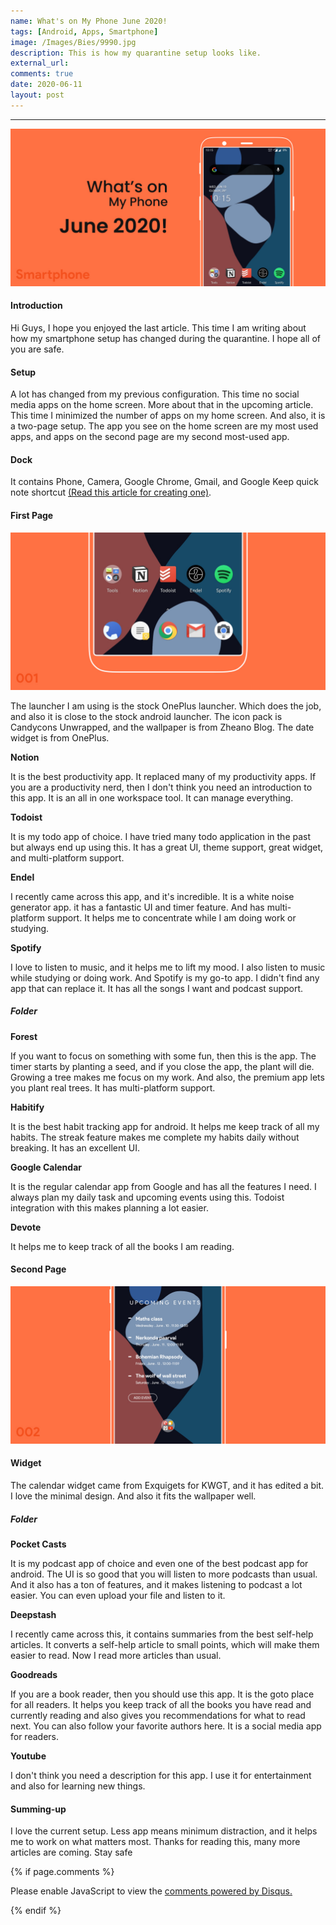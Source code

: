 ```yaml
---
name: What's on My Phone June 2020!
tags: [Android, Apps, Smartphone]
image: /Images/Bies/9990.jpg
description: This is how my quarantine setup looks like.
external_url:
comments: true
date: 2020-06-11
layout: post
---
```


---

![alt text](/Images/Bies/9990.jpg "1")

#### **Introduction**

Hi Guys, I hope you enjoyed the last article. This time I am writing about how my smartphone setup has changed during the quarantine. I hope all of you are safe.

#### **Setup**

A lot has changed from my previous configuration. This time no social media apps on the home screen. More about that in the upcoming article. This time I minimized the number of apps on my home screen. And also, it is a two-page setup. The app you see on the home screen are my most used apps, and apps on the second page are my second most-used app.

#### **Dock**

It contains Phone, Camera, Google Chrome, Gmail, and Google Keep quick note shortcut [(Read this article for creating one)](https://vyshnav.netlify.app/blog/9991-quick-note-taking-using-google-keep).

#### **First Page**

![alt text](/Images/Bies/9990-1.jpg "1")

The launcher I am using is the stock OnePlus launcher. Which does the job, and also it is close to the stock android launcher. The icon pack is Candycons Unwrapped, and the wallpaper is from Zheano Blog. The date widget is from OnePlus.

**Notion**

It is the best productivity app. It replaced many of my productivity apps. If you are a productivity nerd, then I don't think you need an introduction to this app. It is an all in one workspace tool. It can manage everything.

**Todoist**

It is my todo app of choice. I have tried many todo application in the past but always end up using this. It has a great UI, theme support, great widget, and multi-platform support.

**Endel**

I recently came across this app, and it's incredible. It is a white noise generator app. it has a fantastic UI and timer feature. And has multi-platform support. It helps me to concentrate while I am doing work or studying.

**Spotify**

I love to listen to music, and it helps me to lift my mood. I also listen to music while studying or doing work. And Spotify is my go-to app. I didn't find any app that can replace it. It has all the songs I want and podcast support.

##### **Folder**

**Forest**

If you want to focus on something with some fun, then this is the app. The timer starts by planting a seed, and if you close the app, the plant will die. Growing a tree makes me focus on my work. And also, the premium app lets you plant real trees. It has multi-platform support.

**Habitify**

It is the best habit tracking app for android. It helps me keep track of all my habits. The streak feature makes me complete my habits daily without breaking. It has an excellent UI.

**Google Calendar**

It is the regular calendar app from Google and has all the features I need. I always plan my daily task and upcoming events using this. Todoist integration with this makes planning a lot easier.

**Devote**

It helps me to keep track of all the books I am reading.

#### **Second Page**

![alt text](/Images/Bies/9990-2.jpg "1")

#### **Widget**

The calendar widget came from Exquigets for KWGT, and it has edited a bit. I love the minimal design. And also it fits the wallpaper well.

##### **Folder**

**Pocket Casts**

It is my podcast app of choice and even one of the best podcast app for android. The UI is so good that you will listen to more podcasts than usual. And it also has a ton of features, and it makes listening to podcast a lot easier. You can even upload your file and listen to it.

**Deepstash**

I recently came across this, it contains summaries from the best self-help articles. It converts a self-help article to small points, which will make them easier to read. Now I read more articles than usual.

**Goodreads**

If you are a book reader, then you should use this app. It is the goto place for all readers. It helps you keep track of all the books you have read and currently reading and also gives you recommendations for what to read next. You can also follow your favorite authors here. It is a social media app for readers.

**Youtube**

I don't think you need a description for this app. I use it for entertainment and also for learning new things.

#### **Summing-up**

I love the current setup. Less app means minimum distraction, and it helps me to work on what matters most. Thanks for reading this, many more articles are coming. Stay safe

{% if page.comments %}

<div id="disqus_thread"></div>
<script>

/**
*  RECOMMENDED CONFIGURATION VARIABLES: EDIT AND UNCOMMENT THE SECTION BELOW TO INSERT DYNAMIC VALUES FROM YOUR PLATFORM OR CMS.
*  LEARN WHY DEFINING THESE VARIABLES IS IMPORTANT: https://disqus.com/admin/universalcode/#configuration-variables*/
/*
var disqus_config = function () {
this.page.url = PAGE_URL;  // Replace PAGE_URL with your page's canonical URL variable
this.page.identifier = PAGE_IDENTIFIER; // Replace PAGE_IDENTIFIER with your page's unique identifier variable
};
*/
(function() { // DON'T EDIT BELOW THIS LINE
var d = document, s = d.createElement('script');
s.src = 'https://vyshnavgangadharan.disqus.com/embed.js';
s.setAttribute('data-timestamp', +new Date());
(d.head || d.body).appendChild(s);
})();
</script>
<noscript>Please enable JavaScript to view the <a href="https://disqus.com/?ref_noscript">comments powered by Disqus.</a></noscript>

{% endif %}